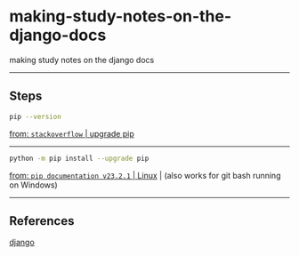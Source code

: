 # making-study-notes-on-the-django-docs

making study notes on the django docs

____

## Steps

```bash
pip --version
```

[from: `stackoverflow` | upgrade pip](https://stackoverflow.com/questions/15221473/how-do-i-update-upgrade-pip-itself-from-inside-my-virtual-environment)

_   _   _   _   _   _   _   _   _   _   _   _   _   _   _   _   _   _   _   _   

```bash
python -m pip install --upgrade pip
```

[from: `pip documentation v23.2.1` | Linux](https://pip.pypa.io/en/stable/installation/) | (also works for git bash running on Windows)

____

## References

[django](https://docs.djangoproject.com/en/4.2/intro/install/)
